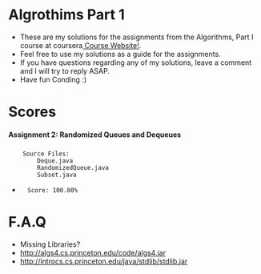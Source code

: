 Algrothims Part 1
======================
-   These are my solutions for the  assignments from the Algorithms, Part I course at coursera[ Course Website!](https://class.coursera.org/algs4partI-006).
-   Feel free to use my solutions as a guide for the assignments. 
-   If you have questions regarding any of my solutions, leave a comment and I will try to reply ASAP.
-   Have fun Conding :)

Scores
======================
#### Assignment 2: Randomized Queues and Dequeues
###
		Source Files:
			Deque.java
			RandomizedQueue.java
			Subset.java
 
  -       Score: 100.00%

F.A.Q
======================
-   Missing Libraries? 
  -   http://algs4.cs.princeton.edu/code/algs4.jar   
  -   http://introcs.cs.princeton.edu/java/stdlib/stdlib.jar
